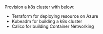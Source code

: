 Provision a k8s cluster with below:
- Terraform for deploying resource on Azure
- Kubeadm for building a k8s cluster
- Calico for building Container Networking
